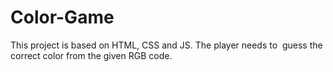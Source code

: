 # Color-Game
This project is based on HTML, CSS and JS. The player needs to  guess the correct color from the given RGB code. 
